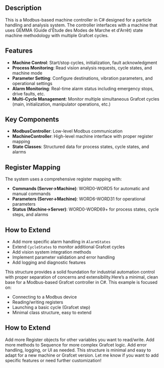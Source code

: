 ﻿
## Description
This is a Modbus-based machine controller in C# designed for a particle handling and analysis system.
The controller interfaces with a machine that uses GEMMA (Guide d'Étude des Modes de Marche et d'Arrêt) state machine methodology with multiple Grafcet cycles.

## Features
- **Machine Control**: Start/stop cycles, initialization, fault acknowledgment
- **Process Monitoring**: Read vision analysis requests, cycle states, and machine mode
- **Parameter Setting**: Configure destinations, vibration parameters, and operational settings
- **Alarm Monitoring**: Real-time alarm status including emergency stops, drive faults, etc.
- **Multi-Cycle Management**: Monitor multiple simultaneous Grafcet cycles (main, initialization, manipulator operations, etc.)

## Key Components
- **ModbusController**: Low-level Modbus communication
- **MachineController**: High-level machine interface with proper register mapping
- **State Classes**: Structured data for process states, cycle states, and alarms

## Register Mapping
The system uses a comprehensive register mapping with:
- **Commands (Server→Machine)**: WORD0-WORD5 for automatic and manual commands
- **Parameters (Server→Machine)**: WORD6-WORD31 for operational parameters
- **Status (Machine→Server)**: WORD0-WORD69+ for process states, cycle steps, and alarms

## How to Extend
- Add more specific alarm handling in `AlarmStates`
- Extend `CycleStates` to monitor additional Grafcet cycles
- Add vision system integration methods
- Implement parameter validation and error handling
- Add logging and diagnostic features

This structure provides a solid foundation for industrial automation control with proper separation of concerns and extensibility.Here’s a minimal, clean base for a Modbus-based Grafcet controller in C#.
This example is focused on:

- Connecting to a Modbus device
- Reading/writing registers
- Launching a basic cycle (Grafcet step)
- Minimal class structure, easy to extend

## How to Extend
Add more Register objects for other variables you want to read/write.
Add more methods to Sequence for more complex Grafcet logic.
Add error handling, logging, or UI as needed.
This structure is minimal and easy to adapt for a new machine or Grafcet version.
Let me know if you want to add specific features or need further customization!